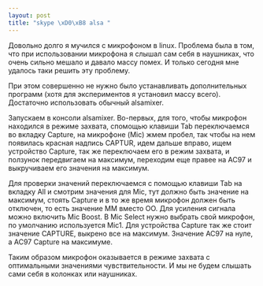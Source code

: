 ```yaml
--- 
layout: post
title: "skype \xD0\xB8 alsa "
---
```

Довольно долго я мучился с микрофоном в linux. Проблема была в том, что при использовании микрофона я слышал сам себя в наушниках, что очень сильно мешало и давало массу помех. И только сегодня мне удалось таки решить эту проблему.

При этом совершенно не нужно было устанавливать дополнительных программ (хотя для экспериментов я установил массу всего). Достаточно использовать обычный alsamixer.

Запускаем в консоли alsamixer. Во-первых, для того, чтобы микрофон находился в режиме захвата, спомощью клавиши Tab переключаемся во вкладку Capture, на микрофоне (Mic) жмем пробел, так чтобы на нем появилась красная надпись CAPTUR, идем дальше вправо, ищем устройство Capture, так же переключаем его в режим захвата, и ползунок передвигаем на максимум, переходим еще правее на AC97 и выкручиваем его значения на максимум.

Для проверки значений переключаемся с помощью клавиши Tab на вкладку All и смотрим значения для Mic, тут должно быть значение на максимум, стоять Capture и в то же время микрофон должен быть отключен, то есть значение MM вместо OO. Для усиления сигнала можно включить Mic Boost. В Mic Select нужно выбрать свой микрофон, по умолчанию используется Mic1. Для устройства Capture так же стоит значение CAPTURE, выкрено все на максимум. Значение AC97 на нуле, а AC97 Capture на максимуме.

Таким образом микрофон оказывается в режиме захвата с оптимальными значениями чувствительности. И мы не будем слышать сами себя в колонках или наушниках.
